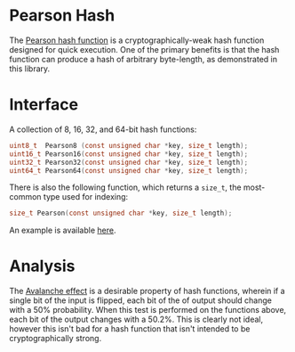 # Pearson Hash

The [Pearson hash function](https://en.wikipedia.org/wiki/Pearson_hashing) is a
cryptographically-weak hash function designed for quick execution. One of the
primary benefits is that the hash function can produce a hash of arbitrary
byte-length, as demonstrated in this library.


# Interface

A collection of 8, 16, 32, and 64-bit hash functions:

```c
uint8_t  Pearson8 (const unsigned char *key, size_t length);
uint16_t Pearson16(const unsigned char *key, size_t length);
uint32_t Pearson32(const unsigned char *key, size_t length);
uint64_t Pearson64(const unsigned char *key, size_t length);
```

There is also the following function, which returns a `size_t`, the most-common
type used for indexing:

```c
size_t Pearson(const unsigned char *key, size_t length);
```

An example is available [here](./src/example.c).

# Analysis

The [Avalanche effect](https://en.wikipedia.org/wiki/Avalanche_effect) is a
desirable property of hash functions, wherein if a single bit of the input is
flipped, each bit of the of output should change with a 50% probability. When
this test is performed on the functions above, each bit of the output changes
with a 50.2%. This is clearly not ideal, however this isn't bad for a
hash function that isn't intended to be cryptographically strong.
